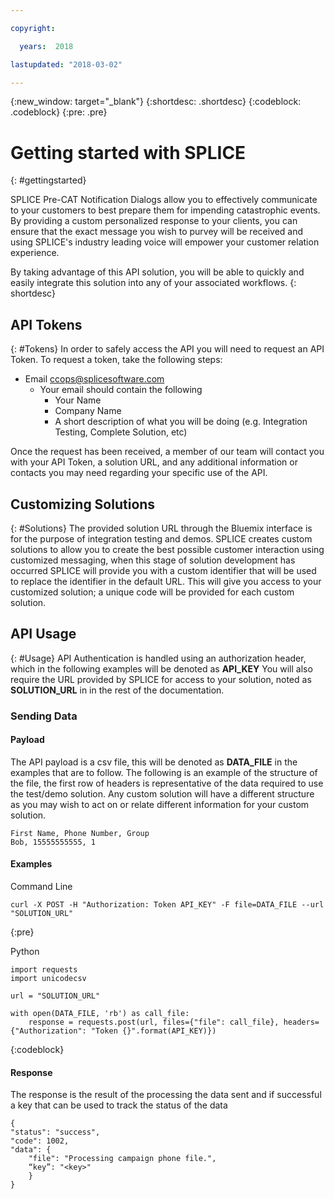 ```yaml
---

copyright:

  years:  2018

lastupdated: "2018-03-02"

---
```

{:new_window: target="_blank"}
{:shortdesc: .shortdesc}
{:codeblock: .codeblock}
{:pre: .pre}

# Getting started with SPLICE
{: #gettingstarted}

SPLICE Pre-CAT Notification Dialogs allow you to effectively communicate to your customers to best prepare them for impending catastrophic events. By providing a custom personalized response to your clients, you can ensure that the exact message you wish to purvey will be received and using SPLICE's industry leading voice will empower your customer relation experience.

By taking advantage of this API solution, you will be able to quickly and easily integrate this solution into any of your associated workflows. 
{: shortdesc}

## API Tokens
{: #Tokens}
In order to safely access the API you will need to request an API Token. To request a token, take the following steps:
- Email ccops@splicesoftware.com
    - Your email should contain the following
        - Your Name
        - Company Name
        - A short description of what you will be doing (e.g. Integration Testing, Complete Solution, etc)

Once the request has been received, a member of our team will contact you with your API Token, a solution URL, and any additional information or contacts you may need regarding your specific use of the API.

## Customizing Solutions
{: #Solutions}
The provided solution URL through the Bluemix interface is for the purpose of integration testing and demos. SPLICE creates custom solutions to allow you to create the best possible customer interaction using customized messaging, when this stage of solution development has occurred SPLICE will provide you with a custom identifier that will be used to replace the identifier in the default URL. This will give you access to your customized solution; a unique code will be provided for each custom solution.

## API Usage
{: #Usage}
API Authentication is handled using an authorization header, which in the following examples will be denoted as **API_KEY**
You will also require the URL provided by SPLICE for access to your solution, noted as **SOLUTION_URL** in in the rest of the documentation.

### Sending Data
#### Payload
The API payload is a csv file, this will be denoted as **DATA_FILE** in the examples that are to follow.
The following is an example of the structure of the file, the first row of headers is representative of the data required to use the test/demo solution. Any custom solution will have a different structure as you may wish to act on or relate different information for your custom solution.
```
First Name, Phone Number, Group
Bob, 15555555555, 1
```

#### Examples
Command Line
```
curl -X POST -H "Authorization: Token API_KEY" -F file=DATA_FILE --url "SOLUTION_URL"
```
{:pre}

Python
```
import requests
import unicodecsv

url = "SOLUTION_URL"

with open(DATA_FILE, 'rb') as call_file:
    response = requests.post(url, files={"file": call_file}, headers={"Authorization": "Token {}".format(API_KEY)})
```
{:codeblock}

#### Response
The response is the result of the processing the data sent and if successful a key that can be used to track the status of the data
```
{
"status": "success",
"code": 1002,
"data": {
    "file": "Processing campaign phone file.",
    “key”: "<key>"
    }
}
```